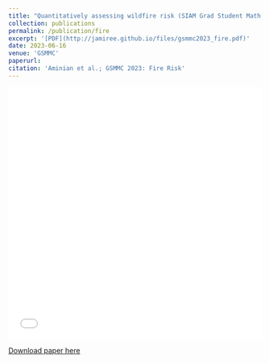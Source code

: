 ```yaml
---
title: "Quantitatively assessing wildfire risk (SIAM Grad Student Math Modeling Camp)"
collection: publications
permalink: /publication/fire
excerpt: '[PDF](http://jamiree.github.io/files/gsmmc2023_fire.pdf)'
date: 2023-06-16
venue: 'GSMMC'
paperurl: 
citation: 'Aminian et al.; GSMMC 2023: Fire Risk' 
---
```


<iframe src="/files/gsmmc2023_fire.pdf" width="100%" height="500" frameborder="no" border="0" marginwidth="0" marginheight="0"></iframe>

[Download paper here](https://jamiree.github.io/files/gsmmc2023_fire.pdf)